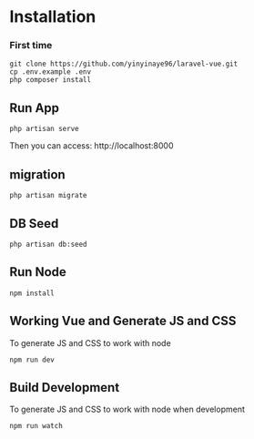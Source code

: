 
# Installation 
### First time
```
git clone https://github.com/yinyinaye96/laravel-vue.git
cp .env.example .env
php composer install
```
## Run App
```
php artisan serve
```
Then you can access: http://localhost:8000
## migration
```
php artisan migrate
```
## DB Seed
```
php artisan db:seed
```

## Run Node
```
npm install
```

## Working Vue and Generate JS and CSS
To generate JS and CSS to work with node
```
npm run dev
```

## Build Development
To generate JS and CSS to work with node when development
```
npm run watch
```


